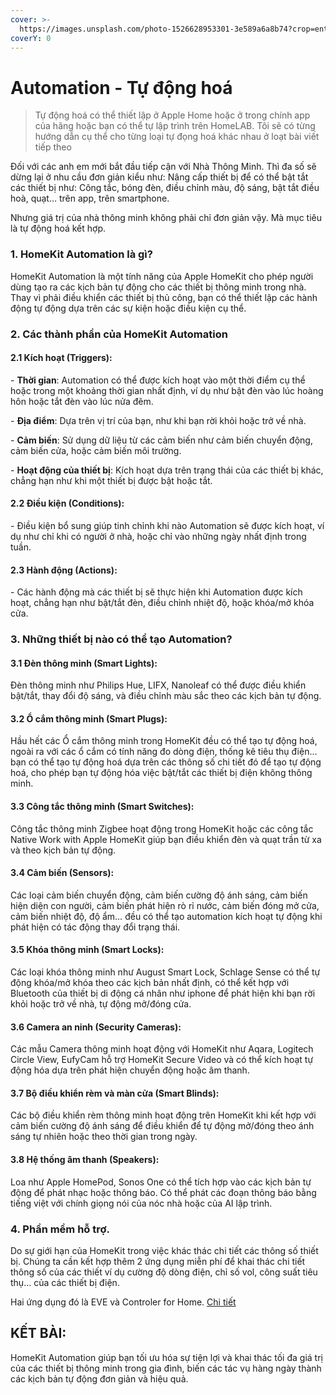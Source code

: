```yaml
---
cover: >-
  https://images.unsplash.com/photo-1526628953301-3e589a6a8b74?crop=entropy&cs=srgb&fm=jpg&ixid=M3wxOTcwMjR8MHwxfHNlYXJjaHw2fHxBdXRvbWF0aW9ufGVufDB8fHx8MTcxNjc5ODU0M3ww&ixlib=rb-4.0.3&q=85
coverY: 0
---
```


# Automation - Tự động hoá

> Tự động hoá có thể thiết lập ở Apple Home hoặc ở trong chính app của hãng hoặc bạn có thể tự lập trình trên HomeLAB. Tôi sẽ có từng hướng dẫn cụ thể cho từng loại tự đọng hoá khác nhau ở loạt bài viết tiếp theo

Đối với các anh em mới bắt đầu tiếp cận với Nhà Thông Minh. Thì đa số sẽ dừng lại ở nhu cầu đơn giản kiểu như: Nâng cấp thiết bị để có thể bật tắt các thiết bị như: Công tắc, bóng đèn, điều chỉnh màu, độ sáng, bật tắt điều hoà, quạt… trên app, trên smartphone.&#x20;

Nhưng giá trị của nhà thông minh không phải chỉ đơn giản vậy. Mà mục tiêu là tự động hoá kết hợp.&#x20;

### 1. HomeKit Automation là gì?&#x20;

HomeKit Automation là một tính năng của Apple HomeKit cho phép người dùng tạo ra các kịch bản tự động cho các thiết bị thông minh trong nhà. Thay vì phải điều khiển các thiết bị thủ công, bạn có thể thiết lập các hành động tự động dựa trên các sự kiện hoặc điều kiện cụ thể.

### 2. Các thành phần của HomeKit Automation

#### 2.1 Kích hoạt (Triggers):

&#x20;  \- **Thời gian**: Automation có thể được kích hoạt vào một thời điểm cụ thể hoặc trong một khoảng thời gian nhất định, ví dụ như bật đèn vào lúc hoàng hôn hoặc tắt đèn vào lúc nửa đêm.

&#x20;  \- **Địa điểm**: Dựa trên vị trí của bạn, như khi bạn rời khỏi hoặc trở về nhà.

&#x20;  \- **Cảm biến**: Sử dụng dữ liệu từ các cảm biến như cảm biến chuyển động, cảm biến cửa, hoặc cảm biến môi trường.

&#x20;  \- **Hoạt động của thiết bị**: Kích hoạt dựa trên trạng thái của các thiết bị khác, chẳng hạn như khi một thiết bị được bật hoặc tắt.

#### 2.2 Điều kiện (Conditions):

&#x20;  \- Điều kiện bổ sung giúp tinh chỉnh khi nào Automation sẽ được kích hoạt, ví dụ như chỉ khi có người ở nhà, hoặc chỉ vào những ngày nhất định trong tuần.

#### 2.3 Hành động (Actions):

&#x20;  \- Các hành động mà các thiết bị sẽ thực hiện khi Automation được kích hoạt, chẳng hạn như bật/tắt đèn, điều chỉnh nhiệt độ, hoặc khóa/mở khóa cửa.

### 3. Những thiết bị nào có thể tạo Automation?&#x20;

#### 3.1 Đèn thông minh (Smart Lights):

Đèn thông minh như Philips Hue, LIFX, Nanoleaf có thể được điều khiển bật/tắt, thay đổi độ sáng, và điều chỉnh màu sắc theo các kịch bản tự động.

#### 3.2 Ổ cắm thông minh (Smart Plugs):

Hầu hết các Ổ cắm thông minh trong HomeKit đều có thể tạo tự động hoá, ngoài ra với các ổ cắm có tính năng đo dòng điện, thống kê tiêu thụ điện… bạn có thể tạo tự động hoá dựa trên các thông số chi tiết đó để tạo tự động hoá, cho phép bạn tự động hóa việc bật/tắt các thiết bị điện không thông minh.

#### 3.3 Công tắc thông minh (Smart Switches):

Công tắc thông minh Zigbee hoạt động trong HomeKit hoặc các công tắc Native Work with Apple HomeKit giúp bạn điều khiển đèn và quạt trần từ xa và theo kịch bản tự động.

#### 3.4 Cảm biến (Sensors):

Các loại cảm biến chuyển động, cảm biến cường độ ánh sáng, cảm biến hiện diện con người, cảm biến phát hiện rò rỉ nước, cảm biến đóng mở cửa, cảm biến nhiệt độ, độ ẩm… đều có thể tạo automation kích hoạt tự động khi phát hiện có tác động thay đổi trạng thái.

#### 3.5 Khóa thông minh (Smart Locks):

Các loại khóa thông minh như August Smart Lock, Schlage Sense có thể tự động khóa/mở khóa theo các kịch bản nhất định, có thể kết hợp với Bluetooth của thiết bị di động cá nhân như iphone để phát hiện khi bạn rời khỏi hoặc trở về nhà, tự động mở/đóng cửa.&#x20;

#### 3.6 Camera an ninh (Security Cameras):

Các mẫu Camera thông minh hoạt động với HomeKit như Aqara, Logitech Circle View, EufyCam hỗ trợ HomeKit Secure Video và có thể kích hoạt tự động hóa dựa trên phát hiện chuyển động hoặc âm thanh.

#### 3.7 Bộ điều khiển rèm và màn cửa (Smart Blinds):

Các bộ điều khiển rèm thông minh hoạt động trên HomeKit khi kết hợp với cảm biến cường độ ánh sáng để điều khiển để tự động mở/đóng theo ánh sáng tự nhiên hoặc theo thời gian trong ngày.

#### 3.8 Hệ thống âm thanh (Speakers):

Loa như Apple HomePod, Sonos One có thể tích hợp vào các kịch bản tự động để phát nhạc hoặc thông báo. Có thể phát các đoạn thông báo bằng tiếng việt với chính giọng nói của nóc nhà hoặc của AI lập trình.&#x20;

### 4. Phần mềm hỗ trợ.&#x20;

Do sự giới hạn của HomeKit trong việc khác thác chi tiết các thông số thiết bị. Chúng ta cần kết hợp thêm 2 ứng dụng miễn phí để khai thác chi tiết thông số của các thiết ví dụ cường độ dòng điện, chỉ số vol, công suất tiêu thụ… của các thiết bị điện.&#x20;

Hai ứng dụng đó là EVE và Controler for Home. [Chi tiết](tu-dong-hoa-nang-cao.md)

## KẾT BÀI:&#x20;

HomeKit Automation giúp bạn tối ưu hóa sự tiện lợi và  khai thác tối đa giá trị của các thiết bị thông minh trong gia đình, biến các tác vụ hàng ngày thành các kịch bản tự động đơn giản và hiệu quả.
